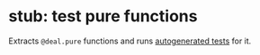 # **stub**: test pure functions

Extracts `@deal.pure` functions and runs [autogenerated tests](../testing) for it.
